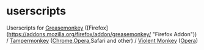 # userscripts
Userscripts for [Greasemonkey](http://www.greasespot.net/ "Greasemonkey Website") ([Firefox] (https://addons.mozilla.org/firefox/addon/greasemonkey/ "Firefox Addon")) / [Tampermonkey](https://tampermonkey.net/ "Tampermonkey Website") ([Chrome](https://chrome.google.com/webstore/detail/tampermonkey/dhdgffkkebhmkfjojejmpbldmpobfkfo "Chrome Addon"),[Opera](https://addons.opera.com/extensions/details/tampermonkey-beta/ "Opera Addon"),Safari and other) / [Violent Monkey](https://github.com/Violentmonkey/Violentmonkey "Violent Monkey  Website")  ([Opera](https://addons.opera.com/extensions/details/violent-monkey/ "Opera Addon"))